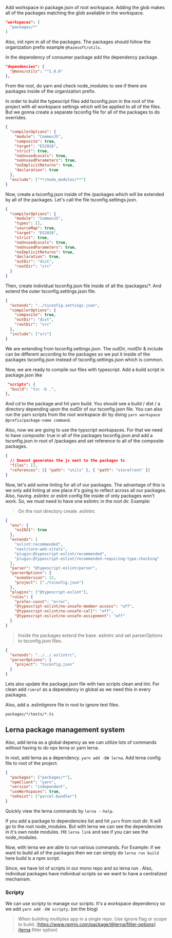Add workspace in package.json of root workspace. Adding the glob makes all of the packages matching the glob available in the workspace.

```json
"workspaces": [
  "packages/*"
]
```

Also, init npm in all of the packages. The packages should follow the organization prefix example `@hazesoft/utils`.

In the dependency of consumer package add the dependency package.

```json
"dependencies": {
  "@mono/utils": "^1.0.0"
},
```

From the root, do yarn and check node_modules to see if there are packages inside of the organization prefix.

In order to build the typescript files add tsconfig.json in the root of the project with all workspace settings which will be applied to all of the files. But we gonna create a separate tsconfig file for all of the packages to do overrides.

```json
{
  "compilerOptions": {
    "module": "CommonJS",
    "composite": true,
    "target": "ES2018",
    "strict": true,
    "noUnusedLocals": true,
    "noUnusedParameters": true,
    "noImplicitReturns": true,
    "declaration": true
  },
  "exclude": ["**/node_modules/**"]
}
```

Now, create a tsconfig.json inside of the /packages which will be extended by all of the packages. Let's call the file tsconfig.settings.json.

```json
{
  "compilerOptions": {
    "module": "CommonJS",
    "types": [],
    "sourceMap": true,
    "target": "ES2018",
    "strict": true,
    "noUnusedLocals": true,
    "noUnusedParameters": true,
    "noImplicitReturns": true,
    "declaration": true,
    "outDir": "dist",
    "rootDir": "src"
  }
}
```

Then, create individual tsconfig.json file inside of all the /packages/\*. And extend the outer tsconfig.settings.json file.

```json
{
  "extends": "../tsconfig.settings.json",
  "compilerOptions": {
    "composite": true,
    "outDir": "dist",
    "rootDir": "src"
  },
  "include": ["src"]
}
```

We are extending from tsconfig.settings.json. The outDir, rootDir & include can be different according to the packages so we put it inside of the packages tsconfig.json instead of tsconfig.settings.json which is common.

Now, we are ready to compile our files with typescript. Add a build script in package.json like

```json
 "scripts": {
  "build": "tsc -b .",
},
```

And cd to the package and hit yarn build. You should see a build / dist / a directory depending upon the outDir of our tsconfig.json file. You can also run the yarn scripts from the root workspace dir by doing `yarn workspace @prefix/package-name command`.

Also, now we are going to use the typscript workspaces. For that we need to have composite: true in all of the packages tsconfig.json and add a tsconfig.json in root of /packages and set reference to all of the composite packages.

```json
{
  // Doesnt generates the js next to the packages ts
  "files": [],
  "references": [{ "path": "utils" }, { "path": "storefront" }]
}
```

Now, let's add some linting for all of our packages. The advantage of this is we only add linting at one place it's going to reflect across all our packages. Also, having .eslintrc or eslint config file inside of only packages won't work. So, we must need to have one eslintrc in the root dir.
Example:

> On the root directory create .eslintrc

```json
{
  "env": {
    "es2021": true
  },
  "extends": [
    "eslint:recommended",
    "next/core-web-vitals",
    "plugin:@typescript-eslint/recommended",
    "plugin:@typescript-eslint/recommended-requiring-type-checking"
  ],
  "parser": "@typescript-eslint/parser",
  "parserOptions": {
    "ecmaVersion": 12,
    "project": ["./tsconfig.json"]
  },
  "plugins": ["@typescript-eslint"],
  "rules": {
    "prefer-const": "error",
    "@typescript-eslint/no-unsafe-member-access": "off",
    "@typescript-eslint/no-unsafe-call": "off",
    "@typescript-eslint/no-unsafe-assignment": "off"
  }
}
```

> Inside the packages extend the base .eslintrc and set parserOptions to tsconfig.json files.

```json
{
  "extends": "../../.eslintrc",
  "parserOptions": {
    "project": "tsconfig.json"
  }
}
```

Lets also update the package.json file with two scripts clean and lint.
For clean add `rimraf` as a dependency in global as we need this in every packages.

Also, add a .eslintignore file in root to ignore test files.

```
packages/*/tests/*.ts
```

## Lerna package management system

Also, add lerna as a global depency as we can utilize lots of commands without having to do npx lerna or yarn lerna.

In root, add lerna as a dependency. `yarn add -DW lerna`.
Add lerna config file to root of the project.

```json
{
  "packages": ["packages/*"],
  "npmClient": "yarn",
  "version": "independent",
  "useWorkspaces": true,
  "nohoist": ["parcel-bundler"]
}
```

Quickly view the lerna commands by `lerna --help`.

If you add a package to dependencies list and hit `yarn` from root dir. It will go to the root node_modules. But with lerna we can see the dependencies in it's own node modules.
Hit `lerna link` and see if you can see the node_modules.

Now, with lerna we are able to run various commands. For Example: if we want to build all of the packages then we can simply do `lerna run build` here build is a npm script.

Since, we have lot of scripts in our mono repo and so lerna run <command>. Also, individual packages have individual scripts so we want to have a centralized mechanism.

### Scripty

We can use scripty to manage our scripts.
It's a workspace dependency so we add `yarn add -DW scripty`.
(on the blog)

> When building multiples app in a single repo. Use ignore flag or scope to build.
> [https://www.npmjs.com/package/@lerna/filter-options](lerna filter option)

